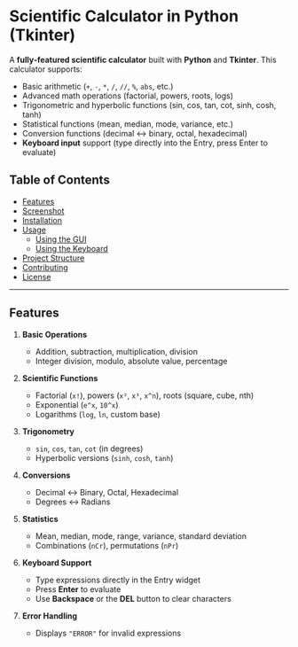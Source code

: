 # Scientific Calculator in Python (Tkinter)

A **fully‐featured scientific calculator** built with **Python** and **Tkinter**. This calculator supports:

- Basic arithmetic (`+`, `-`, `*`, `/`, `//`, `%`, `abs`, etc.)  
- Advanced math operations (factorial, powers, roots, logs)  
- Trigonometric and hyperbolic functions (sin, cos, tan, cot, sinh, cosh, tanh)  
- Statistical functions (mean, median, mode, variance, etc.)  
- Conversion functions (decimal ↔ binary, octal, hexadecimal)  
- **Keyboard input** support (type directly into the Entry, press Enter to evaluate)

## Table of Contents
- [Features](#features)  
- [Screenshot](#screenshot)  
- [Installation](#installation)  
- [Usage](#usage)  
  - [Using the GUI](#using-the-gui)  
  - [Using the Keyboard](#using-the-keyboard)  
- [Project Structure](#project-structure)  
- [Contributing](#contributing)  
- [License](#license)

---

## Features

1. **Basic Operations**  
   - Addition, subtraction, multiplication, division  
   - Integer division, modulo, absolute value, percentage  

2. **Scientific Functions**  
   - Factorial (`x!`), powers (`x²`, `x³`, `x^n`), roots (square, cube, nth)  
   - Exponential (`e^x`, `10^x`)  
   - Logarithms (`log`, `ln`, custom base)  

3. **Trigonometry**  
   - `sin`, `cos`, `tan`, `cot` (in degrees)  
   - Hyperbolic versions (`sinh`, `cosh`, `tanh`)  

4. **Conversions**  
   - Decimal ↔ Binary, Octal, Hexadecimal  
   - Degrees ↔ Radians  

5. **Statistics**  
   - Mean, median, mode, range, variance, standard deviation  
   - Combinations (`nCr`), permutations (`nPr`)  

6. **Keyboard Support**  
   - Type expressions directly in the Entry widget  
   - Press **Enter** to evaluate  
   - Use **Backspace** or the **DEL** button to clear characters  

7. **Error Handling**  
   - Displays `"ERROR"` for invalid expressions  
